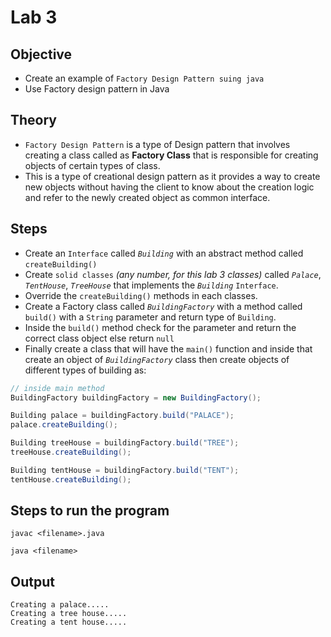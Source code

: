 # Lab 3

## Objective

- Create an example of `Factory Design Pattern suing java`
- Use Factory design pattern in Java


## Theory

- `Factory Design Pattern` is a type of Design pattern that involves creating a class called as **Factory Class** that is responsible for creating objects of certain types of class.
- This is a type of creational design pattern as it provides a way to create new objects without having the client to know about the creation logic and refer to the newly created object as common interface.

## Steps

- Create an `Interface` called *`Building`* with an abstract method called `createBuilding()`
- Create `solid classes` *(any number, for this lab 3 classes)* called *`Palace`*, *`TentHouse`*, *`TreeHouse`* that implements the *`Building`* `Interface`.
- Override the `createBuilding()` methods in each classes.
- Create a Factory class called *`BuildingFactory`* with a method called `build()` with a `String` parameter and return type of `Building`.
- Inside the `build()` method check for the parameter and return the correct class object else return `null`
- Finally create a class that will have the `main()` function and inside that create an object of *`BuildingFactory`* class then create objects of different types of building as:

```java
// inside main method
BuildingFactory buildingFactory = new BuildingFactory();

Building palace = buildingFactory.build("PALACE");
palace.createBuilding();

Building treeHouse = buildingFactory.build("TREE");
treeHouse.createBuilding();

Building tentHouse = buildingFactory.build("TENT");
tentHouse.createBuilding();
```

## Steps to run the program

```
javac <filename>.java

java <filename>
```

## Output

```
Creating a palace.....
Creating a tree house.....
Creating a tent house.....
```